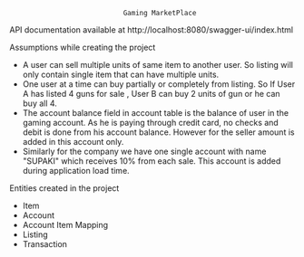                                 Gaming MarketPlace

API documentation available at http://localhost:8080/swagger-ui/index.html

Assumptions while creating the project

* A user can sell multiple units of same item to another user. So listing will only contain single item that can have multiple units. 
* One user at a time can buy partially or completely from listing. So If User A has listed
4 guns for sale , User B can buy 2 units of gun or he can buy all 4.
* The account balance field in account table is the balance of user in the gaming account. As he is paying through 
credit card, no checks and debit is done from his account balance. However for the seller
amount is added in this account only.
* Similarly for the company we have one single account with name "SUPAKI" which receives 10% from each sale. This account is added during
application load time.

Entities created in the project

* Item 
* Account 
* Account Item Mapping
* Listing
* Transaction








